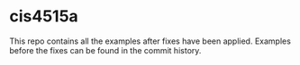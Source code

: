 # cis4515a

This repo contains all the examples after fixes have been applied. Examples before the fixes can be found in the commit history.

